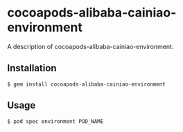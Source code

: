 # cocoapods-alibaba-cainiao-environment

A description of cocoapods-alibaba-cainiao-environment.

## Installation

    $ gem install cocoapods-alibaba-cainiao-environment

## Usage

    $ pod spec environment POD_NAME
